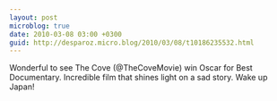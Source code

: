 ```yaml
---
layout: post
microblog: true
date: 2010-03-08 03:00 +0300
guid: http://desparoz.micro.blog/2010/03/08/t10186235532.html
---
```

Wonderful to see The Cove (@TheCoveMovie) win Oscar for Best Documentary. Incredible film that shines light on a sad story. Wake up Japan!
